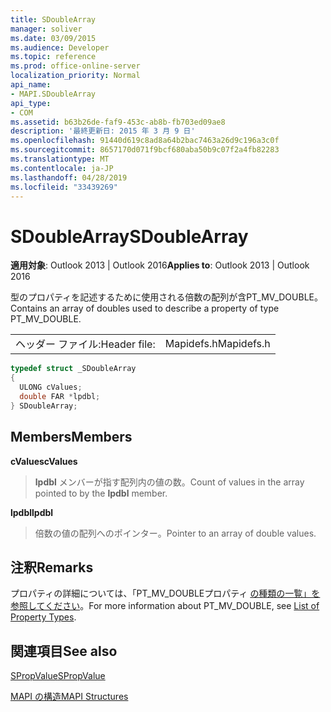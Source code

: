 ```yaml
---
title: SDoubleArray
manager: soliver
ms.date: 03/09/2015
ms.audience: Developer
ms.topic: reference
ms.prod: office-online-server
localization_priority: Normal
api_name:
- MAPI.SDoubleArray
api_type:
- COM
ms.assetid: b63b26de-faf9-453c-ab8b-fb703ed09ae8
description: '最終更新日: 2015 年 3 月 9 日'
ms.openlocfilehash: 91440d619c8ad8a64b2bac7463a26d9c196a3c0f
ms.sourcegitcommit: 8657170d071f9bcf680aba50b9c07f2a4fb82283
ms.translationtype: MT
ms.contentlocale: ja-JP
ms.lasthandoff: 04/28/2019
ms.locfileid: "33439269"
---
```

# <a name="sdoublearray"></a><span data-ttu-id="f9d84-103">SDoubleArray</span><span class="sxs-lookup"><span data-stu-id="f9d84-103">SDoubleArray</span></span>

  
  
<span data-ttu-id="f9d84-104">**適用対象**: Outlook 2013 | Outlook 2016</span><span class="sxs-lookup"><span data-stu-id="f9d84-104">**Applies to**: Outlook 2013 | Outlook 2016</span></span> 
  
<span data-ttu-id="f9d84-105">型のプロパティを記述するために使用される倍数の配列が含PT_MV_DOUBLE。</span><span class="sxs-lookup"><span data-stu-id="f9d84-105">Contains an array of doubles used to describe a property of type PT_MV_DOUBLE.</span></span>
  
|||
|:-----|:-----|
|<span data-ttu-id="f9d84-106">ヘッダー ファイル:</span><span class="sxs-lookup"><span data-stu-id="f9d84-106">Header file:</span></span>  <br/> |<span data-ttu-id="f9d84-107">Mapidefs.h</span><span class="sxs-lookup"><span data-stu-id="f9d84-107">Mapidefs.h</span></span>  <br/> |
   
```cpp
typedef struct _SDoubleArray
{
  ULONG cValues;
  double FAR *lpdbl;
} SDoubleArray;

```

## <a name="members"></a><span data-ttu-id="f9d84-108">Members</span><span class="sxs-lookup"><span data-stu-id="f9d84-108">Members</span></span>

 <span data-ttu-id="f9d84-109">**cValues**</span><span class="sxs-lookup"><span data-stu-id="f9d84-109">**cValues**</span></span>
  
> <span data-ttu-id="f9d84-110">**lpdbl** メンバーが指す配列内の値の数。</span><span class="sxs-lookup"><span data-stu-id="f9d84-110">Count of values in the array pointed to by the **lpdbl** member.</span></span> 
    
 <span data-ttu-id="f9d84-111">**lpdbl**</span><span class="sxs-lookup"><span data-stu-id="f9d84-111">**lpdbl**</span></span>
  
> <span data-ttu-id="f9d84-112">倍数の値の配列へのポインター。</span><span class="sxs-lookup"><span data-stu-id="f9d84-112">Pointer to an array of double values.</span></span>
    
## <a name="remarks"></a><span data-ttu-id="f9d84-113">注釈</span><span class="sxs-lookup"><span data-stu-id="f9d84-113">Remarks</span></span>

<span data-ttu-id="f9d84-114">プロパティの詳細については、「PT_MV_DOUBLEプロパティ [の種類の一覧」を参照してください](property-types.md)。</span><span class="sxs-lookup"><span data-stu-id="f9d84-114">For more information about PT_MV_DOUBLE, see [List of Property Types](property-types.md).</span></span>
  
## <a name="see-also"></a><span data-ttu-id="f9d84-115">関連項目</span><span class="sxs-lookup"><span data-stu-id="f9d84-115">See also</span></span>



[<span data-ttu-id="f9d84-116">SPropValue</span><span class="sxs-lookup"><span data-stu-id="f9d84-116">SPropValue</span></span>](spropvalue.md)


[<span data-ttu-id="f9d84-117">MAPI の構造</span><span class="sxs-lookup"><span data-stu-id="f9d84-117">MAPI Structures</span></span>](mapi-structures.md)

